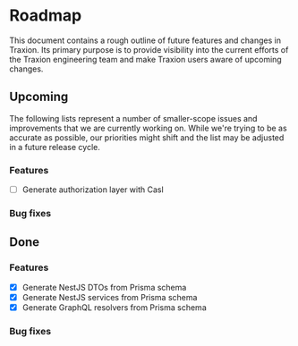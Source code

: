 # Roadmap

This document contains a rough outline of future features and changes in Traxion. Its primary purpose is to provide visibility into the current efforts of the Traxion engineering team and make Traxion users aware of upcoming changes.

## Upcoming

The following lists represent a number of smaller-scope issues and improvements that we are currently working on. While we're trying to be as accurate as possible, our priorities might shift and the list may be adjusted in a future release cycle.

### Features

- [ ] Generate authorization layer with Casl

### Bug fixes


## Done

### Features

- [x] Generate NestJS DTOs from Prisma schema
- [x] Generate NestJS services from Prisma schema
- [x] Generate GraphQL resolvers from Prisma schema

### Bug fixes


